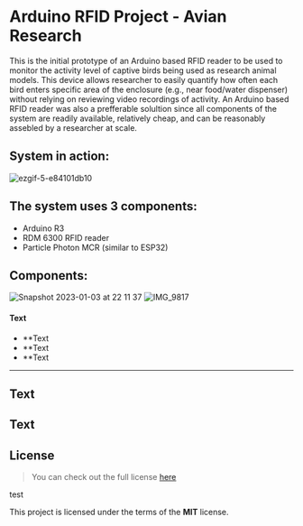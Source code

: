 Arduino RFID Project - Avian Research
============
This is the initial prototype of an Arduino based RFID reader to be used to monitor the activity level of captive birds being used as research animal models. This device allows researcher to easily quantify how often each bird enters specific area of the enclosure (e.g., near food/water dispenser) without relying on reviewing video recordings of activity. An Arduino based RFID reader was also a prefferable solultion since all components of the system are readily available, relatively cheap, and can be reasonably assebled by a researcher at scale.



## System in action:
![ezgif-5-e84101db10](https://user-images.githubusercontent.com/10858614/210491779-9c8d4afc-089e-4ed6-b516-eecfae301fe7.gif)

## The system uses 3 components:
- Arduino R3
- RDM 6300 RFID reader
- Particle Photon MCR (similar to ESP32)

## Components:
![Snapshot 2023-01-03 at 22 11 37](https://user-images.githubusercontent.com/10858614/210491799-e7a592d9-c41a-4845-8d47-c22118b8bfa0.jpg)
![IMG_9817](https://user-images.githubusercontent.com/10858614/210491965-74b5e38a-7691-417c-86f1-aa9ecbd0d5d3.jpg)

#### Text
- **Text
- **Text
- **Text
---

## Text
Text
---

## License
>You can check out the full license [here](https://github.com/IgorAntun/node-chat/blob/master/LICENSE)

test

This project is licensed under the terms of the **MIT** license.
